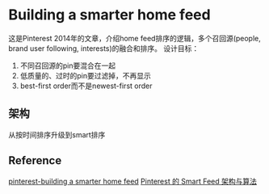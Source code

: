 # Building a smarter home feed

这是Pinterest 2014年的文章，介绍home feed排序的逻辑，多个召回源(people, brand user following, interests)的融合和排序。
设计目标：
1. 不同召回源的pin要混合在一起
2. 低质量的、过时的pin要过滤掉，不再显示
3. best-first order而不是newest-first order

## 架构
从按时间排序升级到smart排序




## Reference
[pinterest-building a smarter home feed](https://medium.com/pinterest-engineering/building-a-smarter-home-feed-ad1918fdfbe3)
[Pinterest 的 Smart Feed 架构与算法](https://mp.weixin.qq.com/s?__biz=MzA4OTk5OTQzMg==&mid=2449231037&idx=1&sn=c2fc8a7d2832ea109e2abe4b773ff1f5#rd)